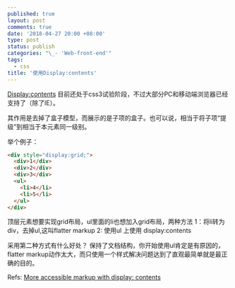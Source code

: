 ```yaml
---
published: true
layout: post
comments: true
date: '2018-04-27 20:00 +08:00'
type: post
status: publish
categories: "\_- 'Web-front-end'"
tags:
  - css
title: '使用Display:contents'
---
```



[Display:contents](https://developer.mozilla.org/en-US/docs/Web/CSS/display) 目前还处于css3试验阶段，不过大部分PC和移动端浏览器已经支持了（除了IE）。

其作用是去掉了盒子模型，而展示的是子项的盒子。也可以说，相当于将子项“提级”到相当于本元素同一级别。

举个例子：
```html
<div style="display:grid;">
  <div>1</div>
  <div>2</div>
  <div>3</div>
  <ul>
    <li>4</li>
    <li>5</li>
  </ul>
</div>
```
顶层元素想要实现grid布局，ul里面的li也想加入grid布局，两种方法
1：将li转为div，去掉ul,这叫flatter markup
2: 使用ul 上使用 display:contents

采用第二种方式有什么好处？
保持了文档结构，你开始使用ul肯定是有原因的，flatter markup动作太大，而只使用一个样式解决问题达到了直观最简单就是最正确的目的。

Refs:
[More accessible markup with display: contents](https://hiddedevries.nl/en/blog/2018-04-21-more-accessible-markup-with-display-contents)